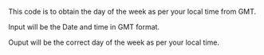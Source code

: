 This code is to obtain the day of the week as per your local time from GMT.

Input will be the Date and time in GMT format.

Ouput will be the correct day of the week as per your local time.
